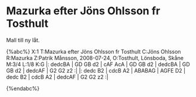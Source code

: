 # Mazurka efter Jöns Ohlsson fr Tosthult

Mall till ny låt.

{%abc%}
X:1
T:Mazurka efter Jöns Ohlsson fr Tosthult
C:Jöns Ohlsson
R:Mazurka
Z:Patrik Månsson, 2008-07-24,
O:Tosthult, Lönsboda, Skåne
M:3/4
L:1/8
K:G
|: dedcBA | GD GB d2 | cAF AcA | GD GB d2 |
dedcBA | GD GB d2 | dedcAF | G2 G2 z2 :|
|: dedc B2 | cdcB A2 | ABABAG | AGFE D2 |
dedc B2 | cdcB A2 | dedcAF | G2 G2 z2 :|

{%endabc%}

